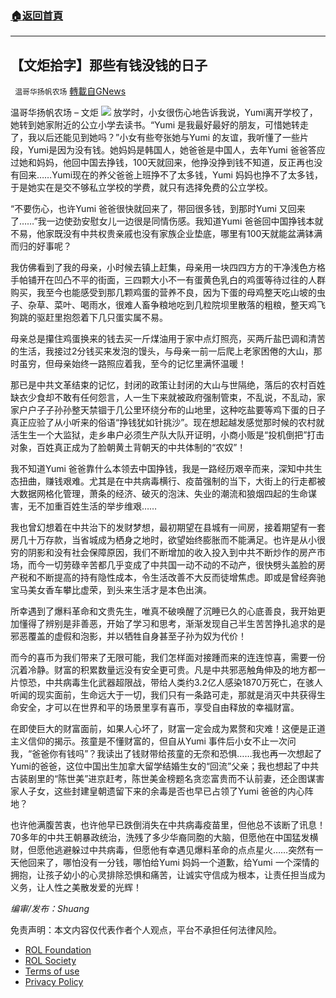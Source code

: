 ###  [:house:返回首頁](https://github.com/ourhimalayas/txt)
---


## 【文炬拾字】那些有钱没钱的日子
` 温哥华扬帆农场` [轉載自GNews](https://gnews.org/zh-hans/1657560/)

温哥华扬帆农场 – 文炬
![](https://assets.gnews.org/wp-content/uploads/2021/11/专栏图新-scaled.jpg)
放学时，小女很伤心地告诉我说，Yumi离开学校了，她转到她家附近的公立小学去读书。“Yumi 是我最好最好的朋友，可惜她转走了，我以后还能见到她吗？”小女有些夸张她与Yumi 的友谊，我听懂了一些片段，Yumi是因为没有钱。她妈妈是韩国人，她爸爸是中国人，去年Yumi 爸爸答应过她和妈妈，他回中国去挣钱，100天就回来，他挣没挣到钱不知道，反正再也没有回来……Yumi现在的养父爸爸上班挣不了太多钱，Yumi 妈妈也挣不了太多钱，于是她实在是交不够私立学校的学费，就只有选择免费的公立学校。

“不要伤心，也许Yumi 爸爸很快就回来了，带回很多钱，到那时Yumi 又回来了……”我一边使劲安慰女儿一边很是同情伤感。我知道Yumi 爸爸回中国挣钱本就不易，他家既没有中共权贵亲戚也没有家族企业垫底，哪里有100天就能盆满钵满而归的好事呢？

我仿佛看到了我的母亲，小时候去镇上赶集，母亲用一块四四方方的干净浅色方格手帕铺开在凹凸不平的街面，三四颗大小不一有蛋黄色乳白的鸡蛋等待过往的人群购买，我至今也能感受到那几颗鸡蛋的营养不良，因为下蛋的母鸡整天吃山坡的虫子、杂草、菜叶、喝雨水，很难人畜争粮地吃到几粒院坝里散落的粗粮，整天鸡飞狗跳的驱赶里抱怨着下几只蛋实属不易。

母亲总是攥住鸡蛋换来的钱去买一斤煤油用于家中点灯照亮，买两斤盐巴调和清苦的生活，我接过2分钱买来发泡的馒头，与母亲一前一后爬上老家困倦的大山，那时虽穷，但母亲始终一路照应着我，至今的记忆里满怀温暖！

那已是中共文革结束的记忆，封闭的政策让封闭的大山与世隔绝，落后的农村百姓缺衣少食却不敢有任何怨言，人一生下来就被政府强制管束，不乱说，不乱动，家家户户子子孙孙整天禁锢于几公里环绕分布的山地里，这种吃盐要等鸡下蛋的日子真正应验了从小听来的俗语“挣钱犹如针挑沙”。现在想起越发感觉那时候的农村就活生生一个大监狱，走乡串户必须生产队大队开证明，小商小贩是“投机倒把”打击对象，百姓真正成为了脸朝黄土背朝天的中共体制的“农奴”！

我不知道Yumi 爸爸靠什么本领去中国挣钱，我是一路经历艰辛而来，深知中共生态扭曲，赚钱艰难。尤其是在中共病毒横行、疫苗强制的当下，大街上的行走都被大数据网格化管理，萧条的经济、破灭的泡沫、失业的潮流和狼烟四起的生命谋害，无不加重百姓生活的举步维艰……

我也曾幻想着在中共治下的发财梦想，最初期望在县城有一间房，接着期望有一套房几十万存款，当省城成为栖身之地时，欲望始终膨胀而不能满足。也许是从小很穷的阴影和没有社会保障原因，我们不断增加的收入投入到中共不断炒作的房产市场，而今一切劳碌辛苦都几乎变成了中共国一动不动的不动产，很快劈头盖脸的房产税和不断提高的持有隐性成本，令生活改善不大反而徒增焦虑。即或是曾经奔驰宝马美女香车攀比虚荣，到头来生活才是本色出演。

所幸遇到了爆料革命和文贵先生，唯真不破唤醒了沉睡已久的心底善良，我开始更加懂得了辨别是非善恶，开始了学习和思考，渐渐发现自己半生苦苦挣扎追求的是邪恶覆盖的虚假和泡影，并以牺牲自身甚至子孙为奴为代价！

而今的喜币为我们带来了无限可能，我们怎样面对接踵而来的连连惊喜，需要一份沉着冷静。财富的积累数量远没有安全更可贵。凡是中共邪恶触角伸及的地方都一片惊恐，中共病毒生化武器超限战，带给人类约3.2亿人感染1870万死亡，在骇人听闻的现实面前，生命远大于一切，我们只有一条路可走，那就是消灭中共获得生命安全，才可以在世界和平的场景里享有喜币，享受自由释放的幸福财富。

在即使巨大的财富面前，如果人心坏了，财富一定会成为累赘和灾难！这便是正道主义信仰的揭示。孩童是不懂财富的，但自从Yumi 事件后小女不止一次问我，“爸爸你有钱吗”？我读出了钱财带给孩童的无奈和恐惧……我也再一次想起了Yumi的爸爸，这位中国出生加拿大留学结婚生女的“回流”父亲；我也想起了中共古装剧里的“陈世美”进京赶考，陈世美金榜题名贪恋富贵而不认前妻，还企图谋害家人子女，这些封建皇朝遗留下来的余毒是否也早已占领了Yumi 爸爸的内心阵地？

也许他满腹苦衷，也许他早已跌倒消失在中共病毒疫苗里，但他总不该断了讯息！70多年的中共王朝暴政统治，洗残了多少华裔同胞的大脑，但愿他在中国猛发横财，但愿他逃避躲过中共病毒，但愿他有幸遇见爆料革命的点点星火……突然有一天他回来了，哪怕没有一分钱，哪怕给Yumi 妈妈一个道歉，给Yumi 一个深情的拥抱，让孩子幼小的心灵排除恐惧和痛苦，让诚实守信成为根本，让责任担当成为义务，让人性之美散发爱的光辉！

*编审/发布：Shuang*

 

免责声明：本文内容仅代表作者个人观点，平台不承担任何法律风险。

- [ROL Foundation](https://rolfoundation.org/)
- [ROL Society](https://rolsociety.org/)
- [Terms of use](https://gnews.org/terms-of-use-3/)
- [Privacy Policy](https://gnews.org/privacy-policy/)
